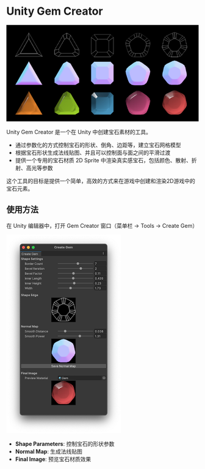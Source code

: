 # Unity Gem Creator

![Unity Gem Creator](img/gems.png)

Unity Gem Creator 是一个在 Unity 中创建宝石素材的工具。
* 通过参数化的方式控制宝石的形状、倒角、边距等，建立宝石网格模型
* 根据宝石形状生成法线贴图、并且可以控制面与面之间的平滑过渡
* 提供一个专用的宝石材质 2D Sprite 中渲染真实感宝石，包括颜色、散射、折射、高光等参数

这个工具的目标是提供一个简单，高效的方式来在游戏中创建和渲染2D游戏中的宝石元素。


## 使用方法

在 Unity 编辑器中，打开 Gem Creator 窗口（菜单栏 -> Tools -> Create Gem）

![Gem Creator](img/window.png)

* **Shape Parameters**: 控制宝石的形状参数
* **Normal Map**: 生成法线贴图
* **Final Image**: 预览宝石材质效果